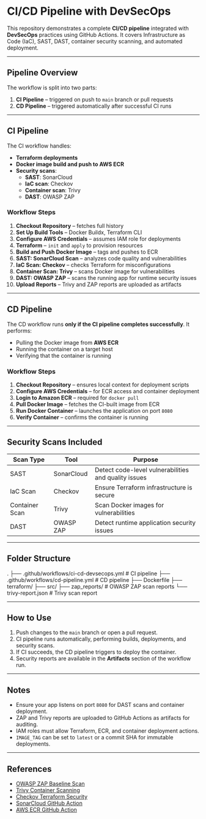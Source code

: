 # CI/CD Pipeline with DevSecOps

This repository demonstrates a complete **CI/CD pipeline** integrated with **DevSecOps** practices using GitHub Actions. It covers Infrastructure as Code (IaC), SAST, DAST, container security scanning, and automated deployment.

---

## Pipeline Overview

The workflow is split into two parts:

1. **CI Pipeline** – triggered on push to `main` branch or pull requests  
2. **CD Pipeline** – triggered automatically after successful CI runs  

---

## CI Pipeline

The CI workflow handles:

- **Terraform deployments**  
- **Docker image build and push to AWS ECR**  
- **Security scans**:
  - **SAST**: SonarCloud  
  - **IaC scan**: Checkov  
  - **Container scan**: Trivy  
  - **DAST**: OWASP ZAP  

### Workflow Steps

1. **Checkout Repository** – fetches full history  
2. **Set Up Build Tools** – Docker Buildx, Terraform CLI  
3. **Configure AWS Credentials** – assumes IAM role for deployments  
4. **Terraform** – `init` and `apply` to provision resources  
5. **Build and Push Docker Image** – tags and pushes to ECR  
6. **SAST: SonarCloud Scan** – analyzes code quality and vulnerabilities  
7. **IaC Scan: Checkov** – checks Terraform for misconfigurations  
8. **Container Scan: Trivy** – scans Docker image for vulnerabilities  
9. **DAST: OWASP ZAP** – scans the running app for runtime security issues  
10. **Upload Reports** – Trivy and ZAP reports are uploaded as artifacts  

---

## CD Pipeline

The CD workflow runs **only if the CI pipeline completes successfully**. It performs:

- Pulling the Docker image from **AWS ECR**  
- Running the container on a target host  
- Verifying that the container is running  

### Workflow Steps

1. **Checkout Repository** – ensures local context for deployment scripts  
2. **Configure AWS Credentials** – for ECR access and container deployment  
3. **Login to Amazon ECR** – required for `docker pull`  
4. **Pull Docker Image** – fetches the CI-built image from ECR  
5. **Run Docker Container** – launches the application on port `8080`  
6. **Verify Container** – confirms the container is running  

---

## Security Scans Included

| Scan Type | Tool | Purpose |
|-----------|------|---------|
| SAST | SonarCloud | Detect code-level vulnerabilities and quality issues |
| IaC Scan | Checkov | Ensure Terraform infrastructure is secure |
| Container Scan | Trivy | Scan Docker images for vulnerabilities |
| DAST | OWASP ZAP | Detect runtime application security issues |

---

## Folder Structure

.
├── .github/workflows/ci-cd-devsecops.yml # CI pipeline
├── .github/workflows/cd-pipeline.yml # CD pipeline
├── Dockerfile
├── terraform/
├── src/
├── zap_reports/ # OWASP ZAP scan reports
└── trivy-report.json # Trivy scan report

---

## How to Use

1. Push changes to the `main` branch or open a pull request.  
2. CI pipeline runs automatically, performing builds, deployments, and security scans.  
3. If CI succeeds, the CD pipeline triggers to deploy the container.  
4. Security reports are available in the **Artifacts** section of the workflow run.  

---

## Notes

- Ensure your app listens on port `8080` for DAST scans and container deployment.  
- ZAP and Trivy reports are uploaded to GitHub Actions as artifacts for auditing.  
- IAM roles must allow Terraform, ECR, and container deployment actions.  
- `IMAGE_TAG` can be set to `latest` or a commit SHA for immutable deployments.  

---

## References

- [OWASP ZAP Baseline Scan](https://www.zaproxy.org/docs/docker/baseline-scan/)  
- [Trivy Container Scanning](https://github.com/aquasecurity/trivy)  
- [Checkov Terraform Security](https://www.checkov.io/)  
- [SonarCloud GitHub Action](https://github.com/SonarSource/sonarqube-scan-action)  
- [AWS ECR GitHub Action](https://github.com/aws-actions/amazon-ecr-login)